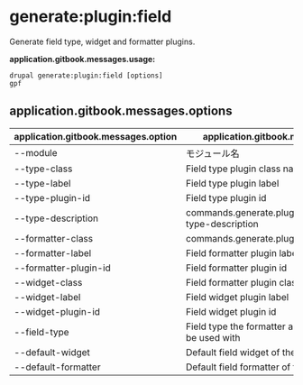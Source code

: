 # generate:plugin:field
Generate field type, widget and formatter plugins.

**application.gitbook.messages.usage:**
```
drupal generate:plugin:field [options]
gpf
```

## application.gitbook.messages.options
application.gitbook.messages.option | application.gitbook.messages.details
-------|-------------
--module | モジュール名
--type-class | Field type plugin class name
--type-label | Field type plugin label
--type-plugin-id | Field type plugin id
--type-description | commands.generate.plugin.field.options.type-type-description
--formatter-class | commands.generate.plugin.field.options.class
--formatter-label | Field formatter plugin label
--formatter-plugin-id | Field formatter plugin id
--widget-class | Field formatter plugin class name
--widget-label | Field widget plugin label
--widget-plugin-id | Field widget plugin id
--field-type | Field type the formatter and widget plugin can be used with
--default-widget | Default field widget of the field type plugin
--default-formatter | Default field formatter of field type plugin
